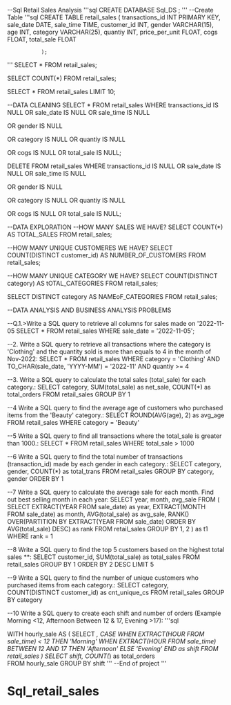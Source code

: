 


--Sql Retail Sales Analysis
'''sql
CREATE DATABASE Sql_DS ;
'''
--Create Table
'''sql
CREATE TABLE retail_sales
              (
                         transactions_id INT PRIMARY KEY,
                         sale_date DATE,
                         sale_time TIME,
                         customer_id INT,
                         gender VARCHAR(15),
                         age INT,
                         category VARCHAR(25),
                         quantiy INT,
                         price_per_unit FLOAT,
                         cogs FLOAT,
                         total_sale FLOAT

               );
'''
SELECT * FROM retail_sales;

SELECT COUNT(*) FROM retail_sales;

SELECT *  FROM retail_sales
LIMIT 10;

--DATA CLEANING
SELECT *  FROM retail_sales
WHERE
transactions_id	IS NULL
OR sale_date IS NULL
OR sale_time IS NULL

OR gender IS NULL

OR category IS NULL
OR quantiy IS NULL

OR cogs IS NULL
OR total_sale IS NULL;

DELETE FROM retail_sales
WHERE
transactions_id	IS NULL
OR sale_date IS NULL
OR sale_time IS NULL

OR gender IS NULL

OR category IS NULL
OR quantiy IS NULL

OR cogs IS NULL
OR total_sale IS NULL;

--DATA EXPLORATION
--HOW MANY SALES WE HAVE?
SELECT COUNT(*) AS TOTAL_SALES  FROM retail_sales;

--HOW MANY UNIQUE CUSTOMERES WE HAVE?
SELECT COUNT(DISTINCT customer_id) AS NUMBER_OF_CUSTOMERS  FROM retail_sales;


--HOW MANY UNIQUE CATEGORY WE HAVE?
SELECT COUNT(DISTINCT category) AS tOTAL_CATEGORIES  FROM retail_sales;

SELECT DISTINCT category AS NAMEoF_CATEGORIES  FROM retail_sales;

--DATA ANALYSIS AND BUSINESS ANALYSIS PROBLEMS

--Q.1.>Write a SQL query to retrieve all columns for sales made on '2022-11-05
SELECT *
FROM retail_sales
WHERE sale_date = '2022-11-05';

--2. Write a SQL query to retrieve all transactions where the category is 'Clothing' and the quantity sold is more than equals to 4 in the month of Nov-2022:
SELECT 
  *
FROM retail_sales
WHERE 
    category = 'Clothing'
    AND 
    TO_CHAR(sale_date, 'YYYY-MM') = '2022-11'
    AND
    quantiy >= 4
	
--3. Write a SQL query to calculate the total sales (total_sale) for each category.:
SELECT 
    category,
    SUM(total_sale) as net_sale,
    COUNT(*) as total_orders
FROM retail_sales
GROUP BY 1

--4 Write a SQL query to find the average age of customers who purchased items from the 'Beauty' category.:
SELECT
    ROUND(AVG(age), 2) as avg_age
FROM retail_sales
WHERE category = 'Beauty'


--5 Write a SQL query to find all transactions where the total_sale is greater than 1000.:
SELECT * FROM retail_sales
WHERE total_sale > 1000


--6 Write a SQL query to find the total number of transactions (transaction_id) made by each gender in each category.:
SELECT 
    category,
    gender,
    COUNT(*) as total_trans
FROM retail_sales
GROUP 
    BY 
    category,
    gender
ORDER BY 1


--7 Write a SQL query to calculate the average sale for each month. Find out best selling month in each year:
SELECT 
       year,
       month,
    avg_sale
FROM 
(    
SELECT 
    EXTRACT(YEAR FROM sale_date) as year,
    EXTRACT(MONTH FROM sale_date) as month,
    AVG(total_sale) as avg_sale,
    RANK() OVER(PARTITION BY EXTRACT(YEAR FROM sale_date) ORDER BY AVG(total_sale) DESC) as rank
FROM retail_sales
GROUP BY 1, 2
) as t1
WHERE rank = 1

--8 Write a SQL query to find the top 5 customers based on the highest total sales **:
SELECT 
    customer_id,
    SUM(total_sale) as total_sales
FROM retail_sales
GROUP BY 1
ORDER BY 2 DESC
LIMIT 5


--9 Write a SQL query to find the number of unique customers who purchased items from each category.:
SELECT 
    category,    
    COUNT(DISTINCT customer_id) as cnt_unique_cs
FROM retail_sales
GROUP BY category


--10 Write a SQL query to create each shift and number of orders (Example Morning <12, Afternoon Between 12 & 17, Evening >17):
'''sql

WITH hourly_sale
AS
(
SELECT *,
    CASE
        WHEN EXTRACT(HOUR FROM sale_time) < 12 THEN 'Morning'
        WHEN EXTRACT(HOUR FROM sale_time) BETWEEN 12 AND 17 THEN 'Afternoon'
        ELSE 'Evening'
    END as shift
FROM retail_sales
)
SELECT 
    shift,
    COUNT(*) as total_orders    
FROM hourly_sale
GROUP BY shift
'''
--End of project
'''
# Sql_retail_sales
